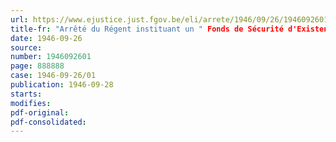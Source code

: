 ```yaml
---
url: https://www.ejustice.just.fgov.be/eli/arrete/1946/09/26/1946092601/justel
title-fr: "Arrêté du Régent instituant un " Fonds de Sécurité d'Existence " pour les travailleurs du port d'Anvers"
date: 1946-09-26
source:
number: 1946092601
page: 888888
case: 1946-09-26/01
publication: 1946-09-28
starts:
modifies:
pdf-original:
pdf-consolidated:
---
```



